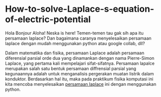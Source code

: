 # How-to-solve-Laplace-s-equation-of-electric-potential
Hola Bonjour Aloha! Neska is here! Temen-temen tau gak sih apa itu persamaan laplace? Dan bagaimana caranya menyelesaikan persamaan laplace dengan mudah menggunakan python atau google collab, dll?

Dalam matematika dan fisika, persamaan Laplace adalah persamaan diferensial parsial orde dua yang dinamankan dengan nama Pierre-Simon Laplace, yang pertama kali mempelajari sifat-sifatnya. Persamaan lapalce merupakan salah satu bentuk persamaan diffrensial parsial yang kegunaannya adalah untuk menganalisis pergerakan muatan listrik dalam konduktor.
Berdasarkan hal itu, maka pada praktikum fisika komputasi ini kita mencoba menyelesaikan [persamaan laplace](https://github.com/neskamutiaraistri/How-to-solve-Laplace-s-equation-of-electric-potential/blob/b2cc78a0090fbdb195b39d5bde5bc41b56e032c9/Laplace's_Equation_of_Electric_Potential.ipynb) ini dengan menggunakan python.
